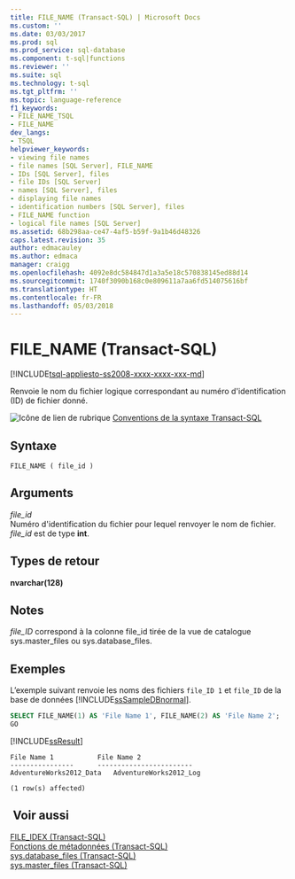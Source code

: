 ```yaml
---
title: FILE_NAME (Transact-SQL) | Microsoft Docs
ms.custom: ''
ms.date: 03/03/2017
ms.prod: sql
ms.prod_service: sql-database
ms.component: t-sql|functions
ms.reviewer: ''
ms.suite: sql
ms.technology: t-sql
ms.tgt_pltfrm: ''
ms.topic: language-reference
f1_keywords:
- FILE_NAME_TSQL
- FILE_NAME
dev_langs:
- TSQL
helpviewer_keywords:
- viewing file names
- file names [SQL Server], FILE_NAME
- IDs [SQL Server], files
- file IDs [SQL Server]
- names [SQL Server], files
- displaying file names
- identification numbers [SQL Server], files
- FILE_NAME function
- logical file names [SQL Server]
ms.assetid: 68b298aa-ce47-4af5-b59f-9a1b46d48326
caps.latest.revision: 35
author: edmacauley
ms.author: edmaca
manager: craigg
ms.openlocfilehash: 4092e8dc584847d1a3a5e18c570838145ed88d14
ms.sourcegitcommit: 1740f3090b168c0e809611a7aa6fd514075616bf
ms.translationtype: HT
ms.contentlocale: fr-FR
ms.lasthandoff: 05/03/2018
---
```

# <a name="filename-transact-sql"></a>FILE_NAME (Transact-SQL)
[!INCLUDE[tsql-appliesto-ss2008-xxxx-xxxx-xxx-md](../../includes/tsql-appliesto-ss2008-xxxx-xxxx-xxx-md.md)]

  Renvoie le nom du fichier logique correspondant au numéro d'identification (ID) de fichier donné.  
  
 ![Icône de lien de rubrique](../../database-engine/configure-windows/media/topic-link.gif "Icône lien de rubrique") [Conventions de la syntaxe Transact-SQL](../../t-sql/language-elements/transact-sql-syntax-conventions-transact-sql.md)  
  
## <a name="syntax"></a>Syntaxe  
  
```  
FILE_NAME ( file_id )   
```  
  
## <a name="arguments"></a>Arguments  
 *file_id*  
 Numéro d'identification du fichier pour lequel renvoyer le nom de fichier. *file_id* est de type **int**.  
  
## <a name="return-types"></a>Types de retour  
 **nvarchar(128)**  
  
## <a name="remarks"></a>Notes   
 *file_ID* correspond à la colonne file_id tirée de la vue de catalogue sys.master_files ou sys.database_files.  
  
## <a name="examples"></a>Exemples  
 L’exemple suivant renvoie les noms des fichiers `file_ID 1` et `file_ID` de la base de données [!INCLUDE[ssSampleDBnormal](../../includes/sssampledbnormal-md.md)].  
  
```sql  
SELECT FILE_NAME(1) AS 'File Name 1', FILE_NAME(2) AS 'File Name 2';  
GO  
```  
  
 [!INCLUDE[ssResult](../../includes/ssresult-md.md)]  
  
```
File Name 1           File Name 2  
----------------      ------------------------  
AdventureWorks2012_Data   AdventureWorks2012_Log  

(1 row(s) affected)
``` 
  
## <a name="see-also"></a> Voir aussi  
 [FILE_IDEX &#40;Transact-SQL&#41;](../../t-sql/functions/file-idex-transact-sql.md)   
 [Fonctions de métadonnées &#40;Transact-SQL&#41;](../../t-sql/functions/metadata-functions-transact-sql.md)   
 [sys.database_files &#40;Transact-SQL&#41;](../../relational-databases/system-catalog-views/sys-database-files-transact-sql.md)   
 [sys.master_files &#40;Transact-SQL&#41;](../../relational-databases/system-catalog-views/sys-master-files-transact-sql.md)  
  
